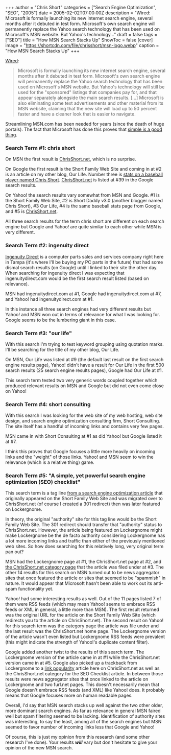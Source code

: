 +++
author = "Chris Short"
categories = ["Search Engine Optimization", "SEO", "2005"]
date = 2005-02-02T07:00:00Z
description = "Wired: Microsoft is formally launching its new internet search engine, several months after it debuted in test form. Microsoft's own search engine will permanently replace the Yahoo search technology that has been used on Microsoft's MSN website. But Yahoo's technology..."
draft = false
tags = ["SEO"]
title = "How MSN Search Stacks Up"
ShowToc = false
[cover]
image = "https://shortcdn.com/file/chrisshort/msn-logo.webp"
caption = "How MSN Search Stacks Up"
+++

[Wired](https://www.wired.com/2005/02/microsofts-search-is-over/):
> Microsoft is formally launching its new internet search engine, several months after it debuted in test form.
> Microsoft's own search engine will permanently replace the Yahoo search technology that has been used on Microsoft's MSN website. But Yahoo's technology will still be used for the "sponsored" listings that companies pay for, and that appear separately alongside the main search results.
> [...]
> Microsoft is also eliminating some text advertisements and other material from its MSN website, claiming that the new site will load up to 50 percent faster and have a cleaner look that is easier to navigate.

Streamlining MSN.com has been needed for years (since the death of huge portals). The fact that Microsoft has done this proves that [simple is a good thing](/simple-is-a-good-thing/).

### Search Term #1: chris short

On MSN the first result is [ChrisShort.net](/), which is no surprise.

On Google the first result is the Short Family Web Site and coming in at #2 is an article on my other blog, Our Life. Number three is [stats on a baseball player named Chris Short](https://www.baseball-reference.com/players/s/shortch02.shtml). [ChrisShort.net](/) is listed at #39 in the Google search results.

On Yahoo! the search results vary somewhat from MSN and Google. #1 is the Short Family Web Site, #2 is Short Daddy v3.0 (another blogger named Chris Short), #3 Our Life, #4 is the same baseball stats page from Google, and #5 is [ChrisShort.net](/).

All three search results for the term chris short are different on each search engine but Google and Yahoo! are quite similar to each other while MSN is very different.

### Search Term #2: ingenuity direct

[Ingenuity Direct](https://web.archive.org/web/20061018132632/http://www.ingenuitydirect.com/) is a computer parts sales and services company right here in Tampa (it's where I'll be buying my PC parts in the future) that had some dismal search results (on Google) until I linked to their site the other day. When searching for ingenuity direct I was expecting that ingenuitydirect.com would be the first search result listed (based on relevance).

MSN had ingenuitydirect.com at #1, Google had ingenuitydirect.com at #7, and Yahoo! had ingenuitydirect.com at #1.

In this instance all three search engines had very different results but Yahoo! and MSN won out in terms of relevance for what I was looking for. Google seems to be the lumbering giant in this case.

### Search Term #3: "our life"

With this search I'm trying to test keyword grouping using quotation marks. I'll be searching for the title of my other blog, Our Life.

On MSN, Our Life was listed at #9 (the default last result on the first search engine results page), Yahoo! didn't have a result for Our Life in the first 500 search results (25 search engine results pages), Google had Our Life at #1.

This search term tested two very generic words coupled together which produced relevant results on MSN and Google but did not even come close on Yahoo!

### Search Term #4: short consulting

With this search I was looking for the web site of my web hosting, web site design, and search engine optimization consulting firm, Short Consulting. The site itself has a handful of incoming links and contains very few pages.

MSN came in with Short Consulting at #1 as did Yahoo! but Google listed it at #7.

I think this proves that Google focuses a little more heavily on incoming links and the "weight" of those links. Yahoo! and MSN seem to win the relevance (which is a relative thing) game.

### Search Term #5: "A simple, yet powerful search engine optimization (SEO) checklist"

This search term is a tag line [from a search engine optimization article](/seo-checklist/) that originally appeared on the Short Family Web Site and was migrated over to ChrisShort.net (of course I created a 301 redirect) then was later featured on Lockergnome.

In theory, the original "authority" site for this tag line would be the Short Family Web Site. The 301 redirect should transfer that "authority" status to ChrisShort.net. However, the article being featured on Lockergnome might make Lockergnome be the de facto authority considering Lockergnome has a lot more incoming links and traffic than either of the previously mentioned web sites. So how does searching for this relatively long, very original term pan out?

MSN had the Lockergnome page at #1, the ChrisShort.net page at #2, and [the ChrisShort.net category page](/categories/seo/) that the article was filed under at #3. The other 14 results for this search on MSN turned out to be news aggregator sites that once featured the article or sites that seemed to be "spammish" in nature. It would appear that Microsoft hasn't been able to work out its anti-spam functionality yet.

Yahoo! had some interesting results as well. Out of the 11 pages listed 7 of them were RSS feeds (which may mean Yahoo! seems to embrace RSS feeds or XML in general, a little more than MSN). The first result returned was the original URL for the article on the Short Family Web Site (which redirects you to the article on ChrisShort.net). The second result on Yahoo! for this search term was the category page the article was file under and the last result was the ChrisShort.net home page. The Lockergnome version of the article wasn't even listed but Lockergnome RSS feeds were prevalent (this might indicate the strength of Yahoo!'s duplicate content filter).

Google added another twist to the results of this search term. The Lockergnome version of the article came in at #1 while the ChrisShort.net version came in at #5. Google also picked up a trackback from Lockergnome to a [link popularity](/link-popularity/) article here on ChrisShort.net as well as the ChrisShort.net category for the SEO Checklist article. In between those results were news aggregator sites that once linked to the article on Lockergnome and two furl.net pages. This doesn't necessarily mean that Google doesn't embrace RSS feeds (and XML) like Yahoo! does. It probably means that Google focuses more on human readable pages.

Overall, I'd say that MSN search stacks up well against the two other older, more dominant search engines. As far as relevance in general MSN faired well but spam filtering seemed to be lacking. Identification of authority sites was interesting, to say the least, among all of the search engines but MSN seemed to favor number of incoming links less that Google and Yahoo!

Of course, this is just my opinion from this research (and some other research I've done). Your results ***will*** vary but don't hesitate to give your opinion of the new MSN search.
